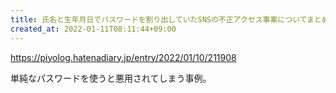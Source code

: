 ```yaml
---
title: 氏名と生年月日でパスワードを割り出していたSNSの不正アクセス事案についてまとめてみた
created_at: 2022-01-11T08:11:44+09:00
---
```


https://piyolog.hatenadiary.jp/entry/2022/01/10/211908

 単純なパスワードを使うと悪用されてしまう事例。
